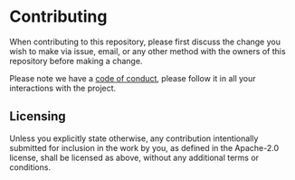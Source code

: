 # Contributing

When contributing to this repository, please first discuss the change you wish to make via issue,
email, or any other method with the owners of this repository before making a change. 

Please note we have a [code of conduct], please follow it in all your interactions with the project.

## Licensing

Unless you explicitly state otherwise, any contribution intentionally submitted
for inclusion in the work by you, as defined in the Apache-2.0 license, shall be
licensed as above, without any additional terms or conditions.

[code of conduct]: ./CODE_OF_CONDUCT.md
